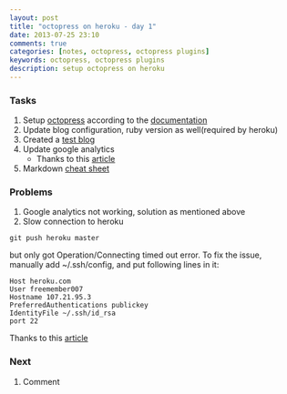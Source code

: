 ```yaml
---
layout: post
title: "octopress on heroku - day 1"
date: 2013-07-25 23:10
comments: true
categories: [notes, octopress, octopress plugins]
keywords: octopress, octopress plugins
description: setup octopress on heroku
---
```


### Tasks

1. Setup [octopress](http://octopress.org/) according to the [documentation](http://octopress.org/docs/)
2. Update blog configuration, ruby version as well(required by heroku)
3. Created a [test blog](http://hanqin.herokuapp.com/blog/2013/07/25/this-is-a-test/)
4. Update google analytics
    * Thanks to this [article](http://stefanalfbo.github.io/blog/2013/04/17/octopress-google-analytics-github-pages/)
5. Markdown [cheat sheet](https://github.com/adam-p/markdown-here/wiki/Markdown-Cheatsheet#wiki-headers)

### Problems

1. Google analytics not working, solution as mentioned above
2. Slow connection to heroku

```
git push heroku master
```
but only got Operation/Connecting timed out error. To fix the issue, manually add ~/.ssh/config, and put following lines in it:
```
Host heroku.com
User freemember007
Hostname 107.21.95.3
PreferredAuthentications publickey
IdentityFile ~/.ssh/id_rsa
port 22
```
Thanks to this [article](http://ruby-china.org/topics/10813)

### Next

1. Comment